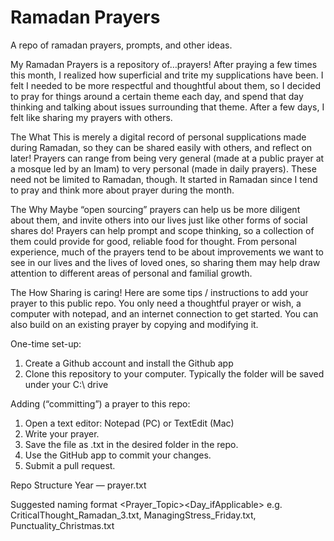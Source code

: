 # Ramadan Prayers
A repo of ramadan prayers, prompts, and other ideas.

My Ramadan Prayers is a repository of…prayers! After praying a few times this month, I realized how superficial and trite my supplications have been. I felt I needed to be more respectful and thoughtful about them, so I decided to pray for things around a certain theme each day, and spend that day thinking and talking about issues surrounding that theme. After a few days, I felt like sharing my prayers with others. 

The What
This is merely a digital record of personal supplications made during Ramadan, so they can be shared easily with others, and reflect on later! Prayers can range from being very general (made at a public prayer at a mosque led by an Imam) to very personal (made in daily prayers). These need not be limited to Ramadan, though. It started in Ramadan since I tend to pray and think more about prayer during the month. 

The Why
Maybe “open sourcing” prayers can help us be more diligent about them, and invite others into our lives just like other forms of social shares do! Prayers can help prompt and scope thinking, so a collection of them could provide for good, reliable food for thought. From personal experience, much of the prayers tend to be about improvements we want to see in our lives and the lives of loved ones, so sharing them may help draw attention to different areas of personal and familial growth. 

The How
Sharing is caring! Here are some tips / instructions to add your prayer to this public repo. You only need a thoughtful prayer or wish, a computer with notepad, and an internet connection to get started. You can also build on an existing prayer by copying and modifying it. 

One-time set-up:

1. Create a Github account and install the Github app
2. Clone this repository to your computer. Typically the folder will be saved under your C:\ drive

Adding (“committing”) a prayer to this repo:

1. Open a text editor: Notepad (PC) or TextEdit (Mac)
2. Write your prayer.
3. Save the file as .txt in the desired folder in the repo.
4. Use the GitHub app to commit your changes.
5. Submit a pull request. 

Repo Structure 
Year 
— prayer.txt

Suggested naming format
<Prayer_Topic>_<Occasion>_<Day_ifApplicable>
e.g. CriticalThought_Ramadan_3.txt, ManagingStress_Friday.txt, Punctuality_Christmas.txt
